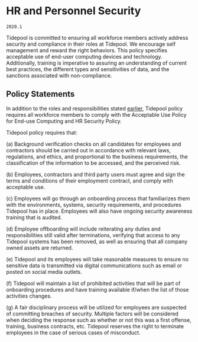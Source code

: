 # HR and Personnel Security

`2020.1`

Tidepool is committed to ensuring all workforce members actively address
security and compliance in their roles at Tidepool. We encourage self management
and reward the right behaviors. This policy specifies acceptable use of end-user
computing devices and technology. Additionally, training is imperative to
assuring an understanding of current best practices, the different types and
sensitivities of data, and the sanctions associated with non-compliance.

## Policy Statements

In addition to the roles and responsibilities stated [earlier](rar.md),
Tidepool policy requires all workforce members to comply with the
Acceptable Use Policy for End-use Computing and HR Security Policy.

Tidepool policy requires that:

(a) Background verification checks on all candidates for employees and
contractors should be carried out in accordance with relevant laws, regulations,
and ethics, and proportional to the business requirements, the classification of
the information to be accessed, and the perceived risk.

(b) Employees, contractors and third party users must agree and sign the terms
and conditions of their employment contract, and comply with acceptable use.

(c) Employees will go through an onboarding process that familiarizes them with
the environments, systems, security requirements, and procedures Tidepool has in
place. Employees will also have ongoing security awareness training that is
audited.

(d) Employee offboarding will include reiterating any duties and
responsibilities still valid after terminations, verifying that access to any
Tidepool systems has been removed, as well as ensuring that all company owned
assets are returned.

(e) Tidepool and its employees will take reasonable measures to
ensure no sensitive data is transmitted via digital communications such as email
or posted on social media outlets.

(f) Tidepool will maintain a list of prohibited activities that will be part of
onboarding procedures and have training available if/when the list of those
activities changes.

(g) A fair disciplinary process will be utilized for employees are suspected of
committing breaches of security. Multiple factors will be considered when
deciding the response such as whether or not this was a first offense, training,
business contracts, etc. Tidepool reserves the right to terminate employees in
the case of serious cases of misconduct.
